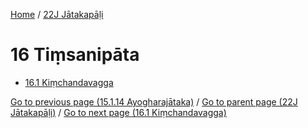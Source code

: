 
[Home](/) / [22J Jātakapāḷi](../22J.md)

# 16 Tiṃsanipāta

* [16.1 Kiṃchandavagga](16/16.1.md)

[Go to previous page (15.1.14 Ayogharajātaka)](15/15.1/15.1.14.md) / [Go to parent page (22J Jātakapāḷi)](0.md) / [Go to next page (16.1 Kiṃchandavagga)](16/16.1.md)


